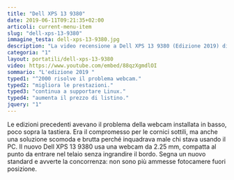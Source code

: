 ```yaml
---
title: "Dell XPS 13 9380"
date: 2019-06-11T09:21:35+02:00
articoli: current-menu-item
slug: "dell-xps-13-9380"
immagine_testa: dell-xps-13-9380.jpg
description: "La video recensione a Dell XPS 13 9380 (Edizione 2019) di Riccardo Palombo. Benchmark, analisi hardware, autonomia e confronto con i migliori portatili."
categoria: "1"
layout: portatili/dell-xps-13-9380
video: https://www.youtube.com/embed/88qzXgmdlOI
sommario: "L'edizione 2019 "
typed1: "^2000 risolve il problema webcam."
typed2: "migliora le prestazioni."
typed3: "continua a supportare Linux."
typed4: "aumenta il prezzo di listino."
jquery: "1"
---
```


Le edizioni precedenti avevano il problema della webcam installata in basso, poco sopra la tastiera. Era il compromesso per le cornici sottili, ma anche una soluzione scomoda e brutta perché inquadrava male chi stava usando il PC. Il nuovo Dell XPS 13 9380 usa una webcam da 2.25 mm, compatta al punto da entrare nel telaio senza ingrandire il bordo. Segna un nuovo standard e avverte la concorrenza: non sono più ammesse fotocamere fuori posizione.